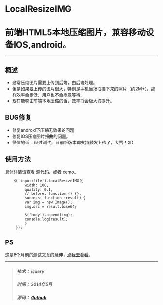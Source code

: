 LocalResizeIMG
==============

# 前端HTML5本地压缩图片，兼容移动设备IOS,android。


---

## 概述
* 通常压缩图片需要上传到后端，由后端处理。
* 但是如果要上传的图片很大，特别是手机当场拍摄下来的照片（约2M+），那样效率会很低，用户也不会愿意等待。
* 现在能够由前端本地压缩的话，效率将会极大的提升。

## BUG修复
* 修复android下压缩无效果的问题
* 修复IOS压缩图片扭曲的问题。
* 微信的话... 经过测试，目前新版本都支持触发上传了，大赞！XD

## 使用方法
具体详情请查看 源代码，或者 demo。
```
	$('input:file').localResizeIMG({
	     width: 100,
	     quality: 0.1,
	     // before: function () {},
	     success: function (result) {
	     var img = new Image();
	     img.src = result.base64;

	     $('body').append(img);
	     console.log(result);
	     }
	 });
```

## PS
这是8个月前的测试文章的延伸，[点我去看看](http://my.oschina.net/hzplay/blog/160806)。

---
> ##### 技术： jquery
> ##### 时间： 2014年5月
> ##### 源码： [Guthub](https://github.com/think2011/LocalResizeIMG)
